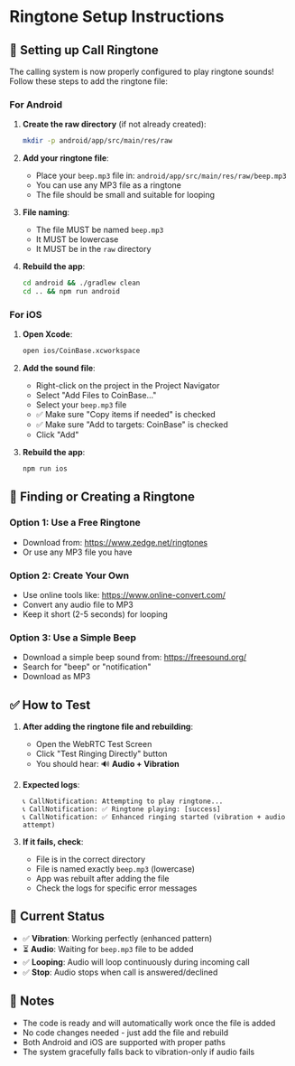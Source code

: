 # Ringtone Setup Instructions

## 📱 Setting up Call Ringtone

The calling system is now properly configured to play ringtone sounds! Follow these steps to add the ringtone file:

### For Android

1. **Create the raw directory** (if not already created):
   ```bash
   mkdir -p android/app/src/main/res/raw
   ```

2. **Add your ringtone file**:
   - Place your `beep.mp3` file in: `android/app/src/main/res/raw/beep.mp3`
   - You can use any MP3 file as a ringtone
   - The file should be small and suitable for looping

3. **File naming**:
   - The file MUST be named `beep.mp3`
   - It MUST be lowercase
   - It MUST be in the `raw` directory

4. **Rebuild the app**:
   ```bash
   cd android && ./gradlew clean
   cd .. && npm run android
   ```

### For iOS

1. **Open Xcode**:
   ```bash
   open ios/CoinBase.xcworkspace
   ```

2. **Add the sound file**:
   - Right-click on the project in the Project Navigator
   - Select "Add Files to CoinBase..."
   - Select your `beep.mp3` file
   - ✅ Make sure "Copy items if needed" is checked
   - ✅ Make sure "Add to targets: CoinBase" is checked
   - Click "Add"

3. **Rebuild the app**:
   ```bash
   npm run ios
   ```

## 🎵 Finding or Creating a Ringtone

### Option 1: Use a Free Ringtone
- Download from: https://www.zedge.net/ringtones
- Or use any MP3 file you have

### Option 2: Create Your Own
- Use online tools like: https://www.online-convert.com/
- Convert any audio file to MP3
- Keep it short (2-5 seconds) for looping

### Option 3: Use a Simple Beep
- Download a simple beep sound from: https://freesound.org/
- Search for "beep" or "notification"
- Download as MP3

## ✅ How to Test

1. **After adding the ringtone file and rebuilding**:
   - Open the WebRTC Test Screen
   - Click "Test Ringing Directly" button
   - You should hear: 🔊 **Audio + Vibration**

2. **Expected logs**:
   ```
   📞 CallNotification: Attempting to play ringtone...
   📞 CallNotification: ✅ Ringtone playing: [success]
   📞 CallNotification: ✅ Enhanced ringing started (vibration + audio attempt)
   ```

3. **If it fails, check**:
   - File is in the correct directory
   - File is named exactly `beep.mp3` (lowercase)
   - App was rebuilt after adding the file
   - Check the logs for specific error messages

## 🎯 Current Status

- ✅ **Vibration**: Working perfectly (enhanced pattern)
- ⏳ **Audio**: Waiting for `beep.mp3` file to be added
- ✅ **Looping**: Audio will loop continuously during incoming call
- ✅ **Stop**: Audio stops when call is answered/declined

## 📝 Notes

- The code is ready and will automatically work once the file is added
- No code changes needed - just add the file and rebuild
- Both Android and iOS are supported with proper paths
- The system gracefully falls back to vibration-only if audio fails

